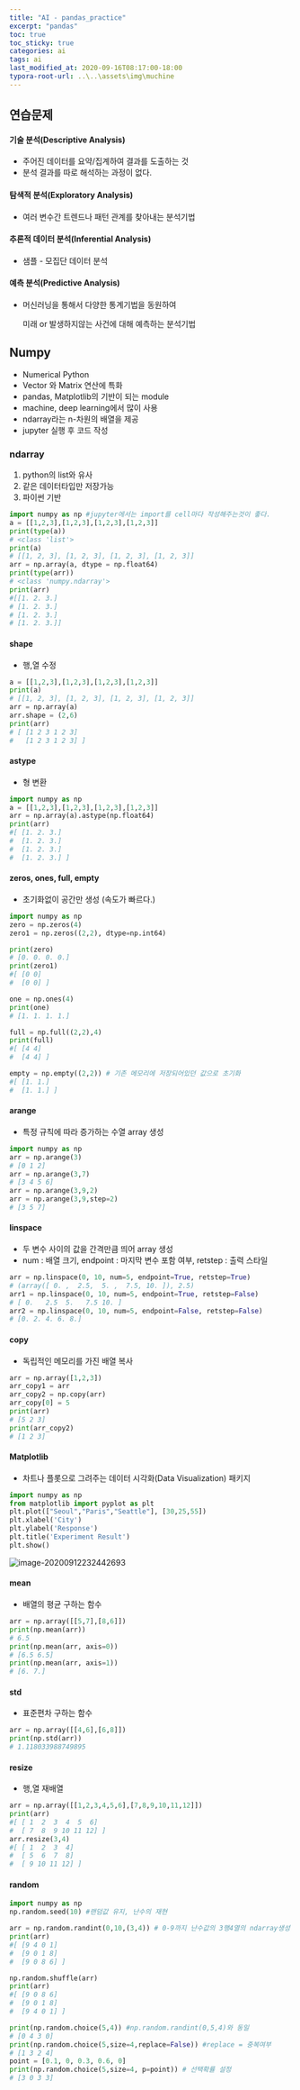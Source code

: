 ```yaml
---
title: "AI - pandas_practice"
excerpt: "pandas"
toc: true
toc_sticky: true
categories: ai
tags: ai
last_modified_at: 2020-09-16T08:17:00-18:00
typora-root-url: ..\..\assets\img\muchine
---
```


## 연습문제

#### 기술 분석(Descriptive Analysis)

- 주어진 데이터를 요약/집계하여 결과를 도출하는 것
- 분석 결과를 따로 해석하는 과정이 없다.



#### 탐색적 분석(Exploratory Analysis)

- 여러 변수간 트렌드나 패턴 관계를 찾아내는 분석기법



#### 추론적 데이터 분석(Inferential Analysis)

- 샘플 - 모집단 데이터 분석



#### 예측 분석(Predictive Analysis)

- 머신러닝을 통해서 다양한 통계기법을 동원하여 

  미래 or 발생하지않는 사건에 대해 예측하는 분석기법

  

## Numpy

- Numerical Python
- Vector 와 Matrix 연산에 특화
- pandas, Matplotlib의 기반이 되는 module
- machine, deep learning에서 많이 사용
- ndarray라는 n-차원의 배열을 제공
- jupyter 실행 후 코드 작성





### ndarray

1. python의 list와 유사
2. 같은 데이터타입만 저장가능
3. 파이썬 기반

```python
import numpy as np #jupyter에서는 import를 cell마다 작성해주는것이 좋다.
a = [[1,2,3],[1,2,3],[1,2,3],[1,2,3]]
print(type(a))
# <class 'list'>
print(a) 
# [[1, 2, 3], [1, 2, 3], [1, 2, 3], [1, 2, 3]]
arr = np.array(a, dtype = np.float64)
print(type(arr))
# <class 'numpy.ndarray'>
print(arr)
#[[1. 2. 3.]
# [1. 2. 3.]
# [1. 2. 3.]
# [1. 2. 3.]]

```

#### shape

- 행,열 수정

```python
a = [[1,2,3],[1,2,3],[1,2,3],[1,2,3]]
print(a)
# [[1, 2, 3], [1, 2, 3], [1, 2, 3], [1, 2, 3]]
arr = np.array(a)
arr.shape = (2,6)
print(arr)
# [ [1 2 3 1 2 3]
#   [1 2 3 1 2 3] ]
```

#### astype

- 형 변환

```python
import numpy as np
a = [[1,2,3],[1,2,3],[1,2,3],[1,2,3]]
arr = np.array(a).astype(np.float64)
print(arr)
#[ [1. 2. 3.]
#  [1. 2. 3.]
#  [1. 2. 3.]
#  [1. 2. 3.] ]
```

#### zeros, ones, full, empty

- 초기화없이 공간만 생성 (속도가 빠르다.)

```python
import numpy as np
zero = np.zeros(4)
zero1 = np.zeros((2,2), dtype=np.int64)

print(zero)
# [0. 0. 0. 0.]
print(zero1)
#[ [0 0]
#  [0 0] ]

one = np.ones(4)
print(one)
# [1. 1. 1. 1.]

full = np.full((2,2),4)
print(full)
#[ [4 4]
#  [4 4] ]

empty = np.empty((2,2)) # 기존 메모리에 저장되어있던 값으로 초기화
#[ [1. 1.]
#  [1. 1.] ]
```

#### arange

- 특정 규칙에 따라 증가하는 수열 array 생성

```python
import numpy as np
arr = np.arange(3)
# [0 1 2]
arr = np.arange(3,7)
# [3 4 5 6]
arr = np.arange(3,9,2)
arr = np.arange(3,9,step=2)
# [3 5 7]
```

#### linspace

- 두 변수 사이의 값을 간격만큼 띄어 array 생성
- num : 배열 크기, endpoint : 마지막 변수 포함 여부, retstep : 출력 스타일

```python
arr = np.linspace(0, 10, num=5, endpoint=True, retstep=True)
# (array([ 0. ,  2.5,  5. ,  7.5, 10. ]), 2.5)
arr1 = np.linspace(0, 10, num=5, endpoint=True, retstep=False)
# [ 0.   2.5  5.   7.5 10. ]
arr2 = np.linspace(0, 10, num=5, endpoint=False, retstep=False)
# [0. 2. 4. 6. 8.]
```

#### copy

- 독립적인 메모리를 가진 배열 복사

```python
arr = np.array([1,2,3])
arr_copy1 = arr
arr_copy2 = np.copy(arr)
arr_copy[0] = 5
print(arr)
# [5 2 3]
print(arr_copy2)
# [1 2 3]
```

#### Matplotlib

- 차트나 플롯으로 그려주는 데이터 시각화(Data Visualization) 패키지

```python
import numpy as np
from matplotlib import pyplot as plt
plt.plot(["Seoul","Paris","Seattle"], [30,25,55])
plt.xlabel('City')
plt.ylabel('Response')
plt.title('Experiment Result')
plt.show()
```

![image-20200912232442693](/assets/img/muchine/image-20200912232442693.png)

#### mean

- 배열의 평균 구하는 함수

```python
arr = np.array([[5,7],[8,6]])
print(np.mean(arr))
# 6.5
print(np.mean(arr, axis=0))
# [6.5 6.5]
print(np.mean(arr, axis=1))
# [6. 7.]
```

#### std

- 표준편차 구하는 함수

```python
arr = np.array([[4,6],[6,8]])
print(np.std(arr))
# 1.118033988749895
```

#### resize

- 행,열 재배열

```python
arr = np.array([[1,2,3,4,5,6],[7,8,9,10,11,12]])
print(arr)
#[ [ 1  2  3  4  5  6]
#  [ 7  8  9 10 11 12] ]
arr.resize(3,4)
#[ [ 1  2  3  4]
#  [ 5  6  7  8]
#  [ 9 10 11 12] ]
```

#### random

```python
import numpy as np
np.random.seed(10) #랜덤값 유지, 난수의 재현

arr = np.random.randint(0,10,(3,4)) # 0-9까지 난수값의 3행4열의 ndarray생성
print(arr)
#[ [9 4 0 1]
#  [9 0 1 8]
#  [9 0 8 6] ]

np.random.shuffle(arr)
print(arr)
#[ [9 0 8 6]
#  [9 0 1 8]
#  [9 4 0 1] ]

print(np.random.choice(5,4)) #np.random.randint(0,5,4)와 동일
# [0 4 3 0]
print(np.random.choice(5,size=4,replace=False)) #replace = 중복여부
# [1 3 2 4]
point = [0.1, 0, 0.3, 0.6, 0]
print(np.random.choice(5,size=4, p=point)) # 선택확률 설정
# [3 0 3 3]
```

